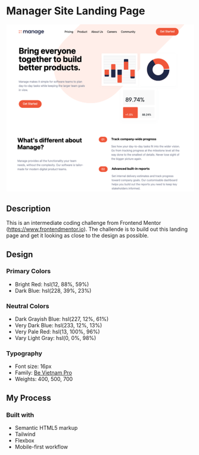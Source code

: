 # Manager Site Landing Page

![manager-site](img/tailwind-challenge-screenshot.png)

## Description 

This is an intermediate coding challenge from Frontend Mentor (https://www.frontendmentor.io). The challende is to build out this landing page and get it looking as close to the design as possible.

## Design

### Primary Colors

- Bright Red: hsl(12, 88%, 59%)
- Dark Blue: hsl(228, 39%, 23%)

### Neutral Colors

- Dark Grayish Blue: hsl(227, 12%, 61%)
- Very Dark Blue: hsl(233, 12%, 13%)
- Very Pale Red: hsl(13, 100%, 96%)
- Vary Light Gray: hsl(0, 0%, 98%)

### Typography

- Font size: 16px
- Family: [Be Vietnam Pro](https://fonts.google.com/specimen/Be+Vietnam+Pro)
- Weights: 400, 500, 700

## My Process 

### Built with

- Semantic HTML5 markup
- Tailwind
- Flexbox
- Mobile-first workflow
